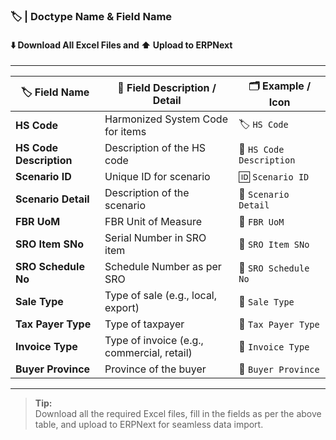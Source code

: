 ### 🏷️ | Doctype Name & Field Name

#### ⬇️ Download All Excel Files and ⬆️ Upload to ERPNext

---

| 🏷️ **Field Name**       | 📝 **Field Description / Detail**          |  🗂️ **Example / Icon**     |
|-------------------------|--------------------------------------------|----------------------------|
| **HS Code**             | Harmonized System Code for items           | 🏷️ `HS Code`               |
| **HS Code Description** | Description of the HS code                 | 📄 `HS Code Description`   |
| **Scenario ID**         | Unique ID for scenario                     | 🆔 `Scenario ID`           |
| **Scenario Detail**     | Description of the scenario                | 📄 `Scenario Detail`       |
| **FBR UoM**             | FBR Unit of Measure                        | 📏 `FBR UoM`               |
| **SRO Item SNo**        | Serial Number in SRO item                  | 🔢 `SRO Item SNo`          |
| **SRO Schedule No**     | Schedule Number as per SRO                 | 📅 `SRO Schedule No`       |
| **Sale Type**           | Type of sale (e.g., local, export)         | 🛒 `Sale Type`             |
| **Tax Payer Type**      | Type of taxpayer                           | 👤 `Tax Payer Type`        |
| **Invoice Type**        | Type of invoice (e.g., commercial, retail) | 🧾 `Invoice Type`          |
| **Buyer Province**      | Province of the buyer                      | 🏢 `Buyer Province`        |

---

> **Tip:**  
> Download all the required Excel files, fill in the fields as per the above table, and upload to ERPNext for seamless data import.
